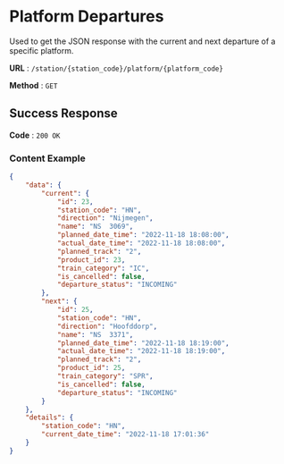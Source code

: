 # Platform Departures

Used to get the JSON response with the current and next departure of a specific platform.

**URL** : `/station/{station_code}/platform/{platform_code}`

**Method** : `GET`

## Success Response

**Code** : `200 OK`

### Content Example

```json
{
    "data": {
        "current": {
            "id": 23,
            "station_code": "HN",
            "direction": "Nijmegen",
            "name": "NS  3069",
            "planned_date_time": "2022-11-18 18:08:00",
            "actual_date_time": "2022-11-18 18:08:00",
            "planned_track": "2",
            "product_id": 23,
            "train_category": "IC",
            "is_cancelled": false,
            "departure_status": "INCOMING"
        },
        "next": {
            "id": 25,
            "station_code": "HN",
            "direction": "Hoofddorp",
            "name": "NS  3371",
            "planned_date_time": "2022-11-18 18:19:00",
            "actual_date_time": "2022-11-18 18:19:00",
            "planned_track": "2",
            "product_id": 25,
            "train_category": "SPR",
            "is_cancelled": false,
            "departure_status": "INCOMING"
        }
    },
    "details": {
        "station_code": "HN",
        "current_date_time": "2022-11-18 17:01:36"
    }
}
```
